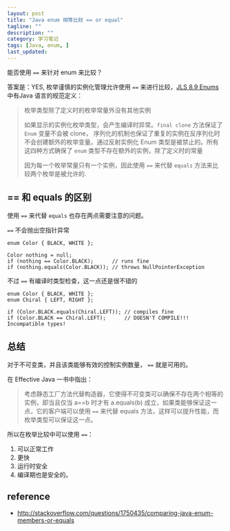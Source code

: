 ```yaml
---
layout: post
title: "Java enum 相等比较 == or equal"
tagline: ""
description: ""
category: 学习笔记
tags: [Java, enum, ]
last_updated: 
---
```


能否使用 `==` 来针对 enum 来比较？

答案是：YES, 枚举谨慎的实例化管理允许使用 `==` 来进行比较，[JLS 8.9 Enums](https://docs.oracle.com/javase/specs/jls/se7/html/jls-8.html#jls-8.9) 中有Java 语言的规范定义：

> 枚举类型除了定义时的枚举常量外没有其他实例
>
> 如果显示的实例化枚举类型，会产生编译时异常。`final clone` 方法保证了 `Enum` 变量不会被 clone， 序列化的机制也保证了重复的实例在反序列化时不会创建额外的枚举变量。通过反射实例化 Enum 类型是被禁止的。所有这四种方式确保了 `enum` 类型不存在额外的实例，除了定义时的常量
>
> 因为每一个枚举常量只有一个实例，因此使用 `==` 来代替 `equals` 方法来比较两个枚举是被允许的.

## == 和 equals 的区别

使用 `==` 来代替 `equals` 也存在两点需要注意的问题。

`==` 不会抛出空指针异常

	enum Color { BLACK, WHITE };

	Color nothing = null;
	if (nothing == Color.BLACK);      // runs fine
	if (nothing.equals(Color.BLACK)); // throws NullPointerException

不过 `==` 有编译时类型检查，这一点还是很不错的

	enum Color { BLACK, WHITE };
	enum Chiral { LEFT, RIGHT };

	if (Color.BLACK.equals(Chiral.LEFT)); // compiles fine
	if (Color.BLACK == Chiral.LEFT);      // DOESN'T COMPILE!!! Incompatible types!

## 总结

对于不可变类，并且该类能够有效的控制实例数量， `==` 就是可用的。

在 Effective Java 一书中指出：

> 考虑静态工厂方法代替构造器，它使得不可变类可以确保不存在两个相等的实例，即当且仅当 a==b 时才有 a.equals(b) 成立，如果类能够保证这一点，它的客户端可以使用 `==` 来代替 equals 方法，这样可以提升性能，而枚举类型可以保证这一点。

所以在枚举比较中可以使用 `==`：

1. 可以正常工作
2. 更快
3. 运行时安全
4. 编译期也是安全的。

## reference

- <http://stackoverflow.com/questions/1750435/comparing-java-enum-members-or-equals>
